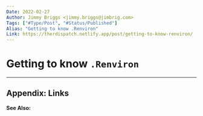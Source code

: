 ```yaml
---
Date: 2022-02-27
Author: Jimmy Briggs <jimmy.briggs@jimbrig.com>
Tags: ["#Type/Post", "#Status/Published"]
Alias: "Getting to know .Renviron"
Link: https://therdispatch.netlify.app/post/getting-to-know-renviron/
---
```


# Getting to know `.Renviron`

***

## Appendix: Links

**See Also:**


